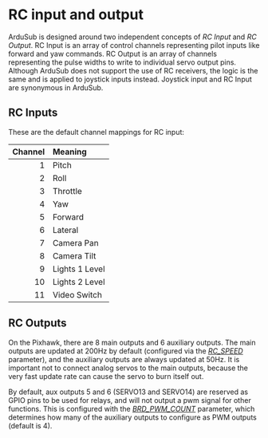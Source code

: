 # RC input and output

ArduSub is designed around two independent concepts of *RC Input* and *RC Output*. RC Input is an array of control channels representing pilot inputs like forward and yaw commands. RC Output is an array of channels representing the pulse widths to write to individual servo output pins. Although ArduSub does not support the use of RC receivers, the logic is the same and is applied to joystick inputs instead. Joystick input and RC Input are synonymous in ArduSub.

## RC Inputs

These are the default channel mappings for RC input:

| Channel | Meaning |
|---:|:---|
| 1 | Pitch |
| 2 | Roll |
| 3 | Throttle |
| 4 | Yaw |
| 5 | Forward |
| 6 | Lateral |
| 7 | Camera Pan |
| 8 | Camera Tilt |
| 9 | Lights 1 Level |
| 10 | Lights 2 Level |
| 11 | Video Switch |

## RC Outputs

On the Pixhawk, there are 8 main outputs and 6 auxiliary outputs. The main outputs are updated at 200Hz by default (configured via the [*RC_SPEED*](/operators-manual/full-parameter-list.md#rcspeed-esc-update-speed) parameter), and the auxiliary outputs are always updated at 50Hz. It is important not to connect analog servos to the main outputs, because the very fast update rate can cause the servo to burn itself out.

By default, aux outputs 5 and 6 (SERVO13 and SERVO14) are reserved as GPIO pins to be used for relays, and will not output a pwm signal for other functions. This is configured with the [*BRD_PWM_COUNT*](/operators-manual/full-parameter-list.md#brdpwmcount-auxiliary-pin-config) parameter, which determines how many of the auxiliary outputs to configure as PWM outputs (default is 4).